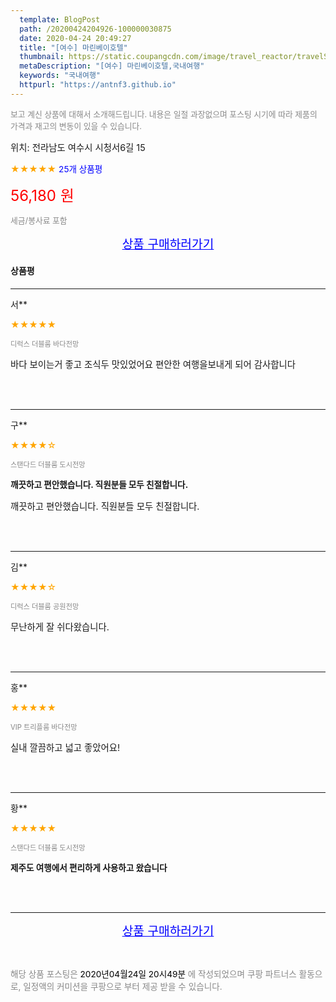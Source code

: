 ```yaml
---
  template: BlogPost
  path: /20200424204926-100000030875
  date: 2020-04-24 20:49:27
  title: "[여수] 마린베이호텔"
  thumbnail: https://static.coupangcdn.com/image/travel_reactor/travelSeller/hotel/A00207664/ffa99bb7-9c05-489b-be17-8d30dcadd05e.jpg
  metaDescription: "[여수] 마린베이호텔,국내여행"
  keywords: "국내여행"
  httpurl: "https://antnf3.github.io"
---
```

  
<span style="color: #888;font-size:0.8rem">보고 계신 상품에 대해서 소개해드립니다.
내용은 일절 과장없으며 포스팅 시기에 따라 제품의 가격과 재고의 변동이 있을 수 있습니다.</span>
  
<span style="font-size: 0.9rem;">위치: 전라남도 여수시 시청서6길 15</span>
  
<span style="color: orange;">★★★★★</span> <span style="color: blue;font-size: 0.85rem;">25개 상품평</span>
  
<span style="color: red;font-size: 1.5rem;">56,180 원</span>
  
<span style="color: #888;font-size:0.8rem">세금/봉사료 포함</span>





<p align="center"><a href="http://me2.do/FGps8kdl" style="font-size: 1.2rem; color: blue;">상품 구매하러가기</a></p>

#### 상품평
  
---
  
서**
    
<span style="color: orange;">★★★★★</span>
    
<span style="color: #888;font-size:0.7rem">디럭스 더블룸 바다전망</span>
    

    
<span style="font-size: 0.9rem;">바다  보이는거  좋고
조식두 맛있었어요
편안한  여행을보내게 되어 감사합니다</span>
    
<br>
<br>

---
  
구**
    
<span style="color: orange;">★★★★☆</span>
    
<span style="color: #888;font-size:0.7rem">스탠다드 더블룸 도시전망</span>
    
<span style="font-size:0.85rem">**깨끗하고 편안했습니다.  직원분들 모두 친절합니다.**</span>
    
<span style="font-size: 0.9rem;">깨끗하고 편안했습니다.  직원분들 모두 친절합니다.</span>
    
<br>
<br>

---
  
김**
    
<span style="color: orange;">★★★★☆</span>
    
<span style="color: #888;font-size:0.7rem">디럭스 더블룸 공원전망</span>
    

    
<span style="font-size: 0.9rem;">무난하게 잘 쉬다왔습니다.</span>
    
<br>
<br>

---
  
홍**
    
<span style="color: orange;">★★★★★</span>
    
<span style="color: #888;font-size:0.7rem">VIP 트리플룸 바다전망</span>
    

    
<span style="font-size: 0.9rem;">실내 깔끔하고 넓고 좋았어요!</span>
    
<br>
<br>

---
  
황**
    
<span style="color: orange;">★★★★★</span>
    
<span style="color: #888;font-size:0.7rem">스탠다드 더블룸 도시전망</span>
    
<span style="font-size:0.85rem">**제주도 여행에서 편리하게 사용하고 왔습니다**</span>
    

    
<br>
<br>


  
---
  
<p align="center"><a href="http://me2.do/FGps8kdl" style="font-size: 1.2rem; color: blue;">상품 구매하러가기</a></p>
  
<br>
  
<span style="font-size: 0.85rem; color: #888;">해당 상품 포스팅은 <span style="color: #000;"> 2020년04월24일 20시49분 </span> 에 작성되었으며 쿠팡 파트너스 활동으로, 일정액의 커미션을 쿠팡으로 부터 제공 받을 수 있습니다.</span>